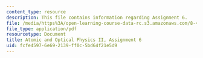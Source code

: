 ```yaml
---
content_type: resource
description: This file contains information regarding Assignment 6.
file: /media/https%3A/open-learning-course-data-rc.s3.amazonaws.com/8-422-atomic-and-optical-physics-ii-spring-2013/fcfe45976e692139ff0c5bd64f21e5d9_MIT8_422S13_hw6.pdf
file_type: application/pdf
resourcetype: Document
title: Atomic and Optical Physics II, Assignment 6
uid: fcfe4597-6e69-2139-ff0c-5bd64f21e5d9
---
```

